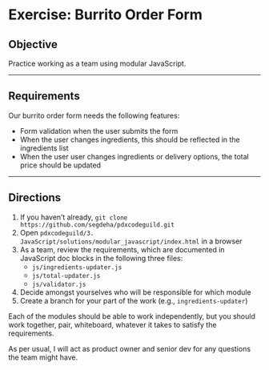 # Exercise: Burrito Order Form

## Objective

Practice working as a team using modular JavaScript.

------

## Requirements

Our burrito order form needs the following features:

- Form validation when the user submits the form
- When the user changes ingredients, this should be reflected in the ingredients list
- When the user user changes ingredients or delivery options, the total price should be updated

------

## Directions

1. If you haven’t already, `git clone https://github.com/segdeha/pdxcodeguild.git`
1. Open `pdxcodeguild/3. JavaScript/solutions/modular_javascript/index.html` in a browser
1. As a team, review the requirements, which are documented in JavaScript doc blocks in the following three files:
    - `js/ingredients-updater.js`
    - `js/total-updater.js`
    - `js/validator.js`
1. Decide amongst yourselves who will be responsible for which module
1. Create a branch for your part of the work (e.g., `ingredients-updater`)

Each of the modules should be able to work independently, but you should work together, pair, whiteboard, whatever it takes to satisfy the requirements.

As per usual, I will act as product owner and senior dev for any questions the team might have.
